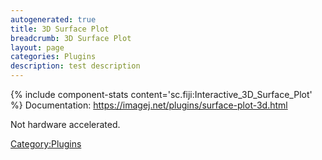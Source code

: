 ```yaml
---
autogenerated: true
title: 3D Surface Plot
breadcrumb: 3D Surface Plot
layout: page
categories: Plugins
description: test description
---
```


{% include component-stats content='sc.fiji:Interactive\_3D\_Surface\_Plot' %} Documentation: https://imagej.net/plugins/surface-plot-3d.html

Not hardware accelerated.

[Category:Plugins](Category_Plugins "wikilink")
